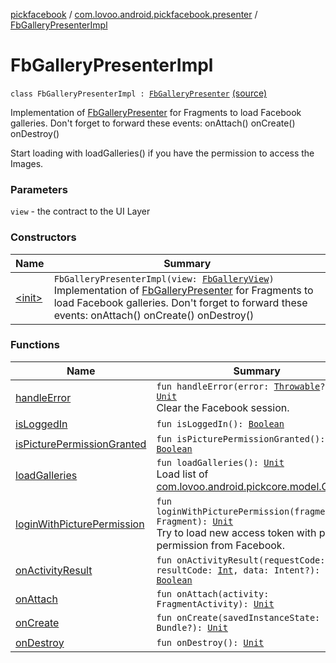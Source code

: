 [pickfacebook](../../index.md) / [com.lovoo.android.pickfacebook.presenter](../index.md) / [FbGalleryPresenterImpl](./index.md)

# FbGalleryPresenterImpl

`class FbGalleryPresenterImpl : `[`FbGalleryPresenter`](../../com.lovoo.android.pickfacebook.contract/-fb-gallery-presenter/index.md) [(source)](https://github.com/lovoo/android-pickpic/blob/master/pickfacebook/src/main/kotlin/com/lovoo/android/pickfacebook/presenter/FbGalleryPresenterImpl.kt#L26)

Implementation of [FbGalleryPresenter](../../com.lovoo.android.pickfacebook.contract/-fb-gallery-presenter/index.md) for Fragments to load Facebook galleries.
Don't forget to forward these events:
onAttach()
onCreate()
onDestroy()

Start loading with loadGalleries() if you have the permission to access the Images.

### Parameters

`view` - the contract to the UI Layer

### Constructors

| Name | Summary |
|---|---|
| [&lt;init&gt;](-init-.md) | `FbGalleryPresenterImpl(view: `[`FbGalleryView`](../../com.lovoo.android.pickfacebook.contract/-fb-gallery-view/index.md)`)`<br>Implementation of [FbGalleryPresenter](../../com.lovoo.android.pickfacebook.contract/-fb-gallery-presenter/index.md) for Fragments to load Facebook galleries. Don't forget to forward these events: onAttach() onCreate() onDestroy() |

### Functions

| Name | Summary |
|---|---|
| [handleError](handle-error.md) | `fun handleError(error: `[`Throwable`](https://kotlinlang.org/api/latest/jvm/stdlib/kotlin/-throwable/index.html)`?): `[`Unit`](https://kotlinlang.org/api/latest/jvm/stdlib/kotlin/-unit/index.html)<br>Clear the Facebook session. |
| [isLoggedIn](is-logged-in.md) | `fun isLoggedIn(): `[`Boolean`](https://kotlinlang.org/api/latest/jvm/stdlib/kotlin/-boolean/index.html) |
| [isPicturePermissionGranted](is-picture-permission-granted.md) | `fun isPicturePermissionGranted(): `[`Boolean`](https://kotlinlang.org/api/latest/jvm/stdlib/kotlin/-boolean/index.html) |
| [loadGalleries](load-galleries.md) | `fun loadGalleries(): `[`Unit`](https://kotlinlang.org/api/latest/jvm/stdlib/kotlin/-unit/index.html)<br>Load list of [com.lovoo.android.pickcore.model.Gallery](#). |
| [loginWithPicturePermission](login-with-picture-permission.md) | `fun loginWithPicturePermission(fragment: Fragment): `[`Unit`](https://kotlinlang.org/api/latest/jvm/stdlib/kotlin/-unit/index.html)<br>Try to load new access token with picture permission from Facebook. |
| [onActivityResult](on-activity-result.md) | `fun onActivityResult(requestCode: `[`Int`](https://kotlinlang.org/api/latest/jvm/stdlib/kotlin/-int/index.html)`, resultCode: `[`Int`](https://kotlinlang.org/api/latest/jvm/stdlib/kotlin/-int/index.html)`, data: Intent?): `[`Boolean`](https://kotlinlang.org/api/latest/jvm/stdlib/kotlin/-boolean/index.html) |
| [onAttach](on-attach.md) | `fun onAttach(activity: FragmentActivity): `[`Unit`](https://kotlinlang.org/api/latest/jvm/stdlib/kotlin/-unit/index.html) |
| [onCreate](on-create.md) | `fun onCreate(savedInstanceState: Bundle?): `[`Unit`](https://kotlinlang.org/api/latest/jvm/stdlib/kotlin/-unit/index.html) |
| [onDestroy](on-destroy.md) | `fun onDestroy(): `[`Unit`](https://kotlinlang.org/api/latest/jvm/stdlib/kotlin/-unit/index.html) |
